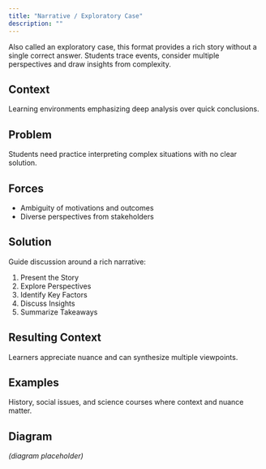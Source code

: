 ```yaml
---
title: "Narrative / Exploratory Case"
description: ""
---
```


Also called an exploratory case, this format provides a rich story without a single correct answer. Students trace events, consider multiple perspectives and draw insights from complexity.

## Context
Learning environments emphasizing deep analysis over quick conclusions.

## Problem
Students need practice interpreting complex situations with no clear solution.

## Forces
- Ambiguity of motivations and outcomes
- Diverse perspectives from stakeholders

## Solution
Guide discussion around a rich narrative:
1. Present the Story
2. Explore Perspectives
3. Identify Key Factors
4. Discuss Insights
5. Summarize Takeaways

## Resulting Context
Learners appreciate nuance and can synthesize multiple viewpoints.

## Examples
History, social issues, and science courses where context and nuance matter.

## Diagram
*(diagram placeholder)*
